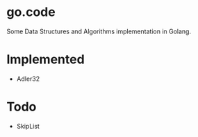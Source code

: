 # go.code
Some Data Structures and Algorithms implementation in Golang.

# Implemented
- Adler32


# Todo
- SkipList
